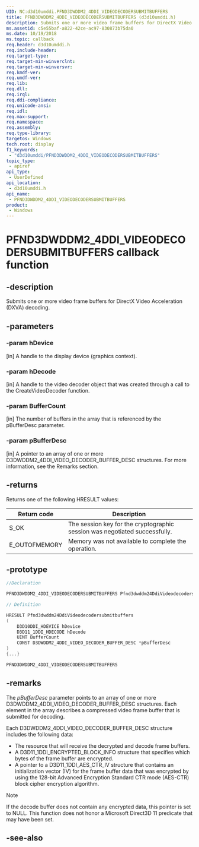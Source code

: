 ```yaml
---
UID: NC:d3d10umddi.PFND3DWDDM2_4DDI_VIDEODECODERSUBMITBUFFERS
title: PFND3DWDDM2_4DDI_VIDEODECODERSUBMITBUFFERS (d3d10umddi.h)
description: Submits one or more video frame buffers for DirectX Video Acceleration (DXVA) decoding.
ms.assetid: c5e55baf-a822-42ce-ac97-830873b75da0
ms.date: 10/19/2018
ms.topic: callback
req.header: d3d10umddi.h
req.include-header: 
req.target-type: 
req.target-min-winverclnt: 
req.target-min-winversvr: 
req.kmdf-ver: 
req.umdf-ver: 
req.lib: 
req.dll: 
req.irql: 
req.ddi-compliance: 
req.unicode-ansi: 
req.idl: 
req.max-support: 
req.namespace: 
req.assembly: 
req.type-library: 
targetos: Windows
tech.root: display
f1_keywords:
 - "d3d10umddi/PFND3DWDDM2_4DDI_VIDEODECODERSUBMITBUFFERS"
topic_type:
 - apiref
api_type:
 - UserDefined
api_location:
 - d3d10umddi.h
api_name:
 - PFND3DWDDM2_4DDI_VIDEODECODERSUBMITBUFFERS
product:
 - Windows
---
```


# PFND3DWDDM2_4DDI_VIDEODECODERSUBMITBUFFERS callback function

## -description

Submits one or more video frame buffers for DirectX Video Acceleration (DXVA) decoding.

## -parameters

### -param hDevice

[in] A handle to the display device (graphics context).

### -param hDecode

[in] A handle to the video decoder object that was created through a call to the CreateVideoDecoder function.

### -param BufferCount

[in] The number of buffers in the array that is referenced by the pBufferDesc parameter.

### -param pBufferDesc

[in] A pointer to an array of one or more D3DWDDM2_4DDI_VIDEO_DECODER_BUFFER_DESC structures. For more information, see the Remarks section.

## -returns

Returns one of the following HRESULT values:

| Return code | Description |
|---|---|
|S_OK|The session key for the cryptographic session was negotiated successfully.|
|E_OUTOFMEMORY|Memory was not available to complete the operation.|

## -prototype

```cpp
//Declaration

PFND3DWDDM2_4DDI_VIDEODECODERSUBMITBUFFERS Pfnd3dwddm24DdiVideodecodersubmitbuffers;

// Definition

HRESULT Pfnd3dwddm24DdiVideodecodersubmitbuffers
(
	D3D10DDI_HDEVICE hDevice
	D3D11_1DDI_HDECODE hDecode
	UINT BufferCount
	CONST D3DWDDM2_4DDI_VIDEO_DECODER_BUFFER_DESC *pBufferDesc
)
{...}

PFND3DWDDM2_4DDI_VIDEODECODERSUBMITBUFFERS


```

## -remarks

The *pBufferDesc* parameter points to an array of one or more D3DWDDM2_4DDI_VIDEO_DECODER_BUFFER_DESC structures. Each element in the array describes a compressed video frame buffer that is submitted for decoding.

Each D3DWDDM2_4DDI_VIDEO_DECODER_BUFFER_DESC structure includes the following data:

* The resource that will receive the decrypted and decode frame buffers.
* A D3D11_1DDI_ENCRYPTED_BLOCK_INFO structure that specifies which bytes of the frame buffer are encrypted.
* A pointer to a D3D11_1DDI_AES_CTR_IV structure that contains an initialization vector (IV) for the frame buffer data that was encrypted by using the 128-bit Advanced Encryption Standard CTR mode (AES-CTR) block cipher encryption algorithm.

> [!NOTE]
> If the decode buffer does not contain any encrypted data, this pointer is set to NULL. This function does not honor a Microsoft Direct3D 11 predicate that may have been set.

## -see-also

